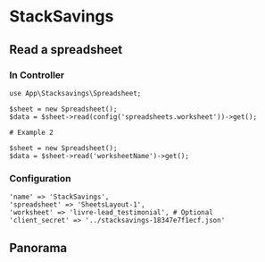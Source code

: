 # StackSavings

## Read a spreadsheet

### In Controller

	use App\Stacksavings\Spreadsheet;
    
    $sheet = new Spreadsheet();
    $data = $sheet->read(config('spreadsheets.worksheet'))->get(); 

    # Example 2

    $sheet = new Spreadsheet();
    $data = $sheet->read('worksheetName')->get(); 

### Configuration

	'name' => 'StackSavings',
	'spreadsheet' => 'SheetsLayout-1',
	'worksheet' => 'livre-lead_testimonial', # Optional
	'client_secret' => '../stacksavings-18347e7f1ecf.json'

## Panorama

